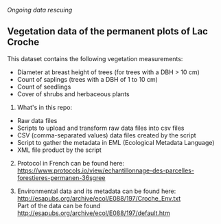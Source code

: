 *Ongoing data rescuing*

## Vegetation data of the permanent plots of Lac Croche 
This dataset contains the following vegetation measurements:
* Diameter at breast height of trees (for trees with a DBH > 10 cm)
* Count of saplings (trees with a DBH of 1 to 10 cm)
* Count of seedlings
* Cover of shrubs and herbaceous plants 

1. What's in this repo: 

* Raw data files
* Scripts to upload and transform raw data files into csv files
* CSV (comma-separated values) data files created by the script
* Script to gather the metadata in EML (Ecological Metadata Language)
* XML file product by the script

2. Protocol in French can be found here: https://www.protocols.io/view/echantillonnage-des-parcelles-forestieres-permanen-36sgree

3. Environmental data and its metadata can be found here: http://esapubs.org/archive/ecol/E088/197/Croche_Env.txt  
Part of the data can be found http://esapubs.org/archive/ecol/E088/197/default.htm
